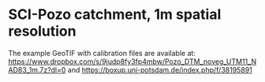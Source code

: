 # SCI-Pozo catchment, 1m spatial resolution
The example GeoTIF with calibration files are available at: https://www.dropbox.com/s/9judp8fy3fp4mbw/Pozo_DTM_noveg_UTM11_NAD83_1m.7z?dl=0 and https://boxup.uni-potsdam.de/index.php/f/38195891
